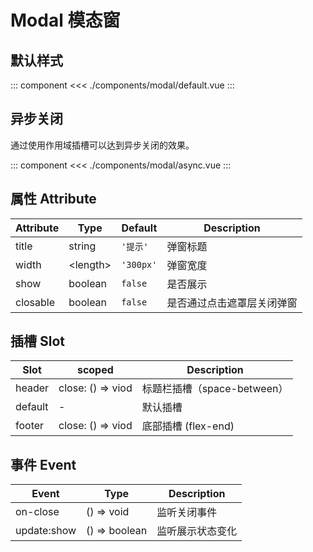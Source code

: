 # Modal 模态窗

## 默认样式

::: component <Default/>
<<< ./components/modal/default.vue
:::

## 异步关闭

通过使用作用域插槽可以达到异步关闭的效果。

::: component <Async/>
<<< ./components/modal/async.vue
:::

## 属性 Attribute

| Attribute | Type       | Default   | Description           |
|-----------|------------|-----------|-----------------------|
| title     | string     | `'提示'`   | 弹窗标题               |
| width     | \<length\> | `'300px'` | 弹窗宽度                |
| show      | boolean    | `false`   | 是否展示                |
| closable  | boolean    | `false`   | 是否通过点击遮罩层关闭弹窗 |

## 插槽 Slot

| Slot    | scoped            | Description               |
|---------|-------------------|---------------------------|
| header  | close: () => viod | 标题栏插槽（space-between） |
| default | -                 | 默认插槽                   |
| footer  | close: () => viod | 底部插槽 (flex-end)        |

## 事件 Event

| Event       | Type          | Description   |
|-------------|---------------|---------------|
| on-close    | () => void    | 监听关闭事件    |
| update:show | () => boolean | 监听展示状态变化 |


<script setup>
  import Default from './default.vue'
  import Async from './async.vue'
</script>